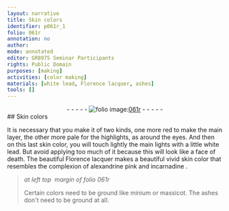 ```yaml
---
layout: narrative
title: Skin colors
identifier: p061r_1
folio: 061r
annotation: no
author:
mode: annotated
editor: GR8975 Seminar Participants
rights: Public Domain
purposes: [making]
activities: [color making]
materials: [white lead, Florence lacquer, ashes]
tools: []
---
```


 <div class="folio" align="center">- - - - - <a href="http://gallica.bnf.fr/ark:/12148/btv1b10500001g/f127.image" target="_blank"><img src="https://cu-mkp.github.io/GR8975-edition/assets/photo-icon.png" alt="folio image: " style="display:inline-block; margin-bottom:-3px;"/>061r</a> - - - - - </div>  <span class="activity"></span> 
## Skin colors

 
It is necessary that you make it of two kinds, one more <span class="color">red</span> to make the main layer, the other more pale for the highlights, as around the eyes. And then on this last skin color, you will touch lightly the main lights with a little <span class="material">white lead</span>. But avoid applying too much of it because this will look like a face of death. The beautiful <span class="material">Florence lacquer</span> makes a beautiful vivid skin color that resembles the complexion of <span class="color">alexandrine pink</span> and <span class="color">incarnadine</span>
. 
> *at left top  margin of folio 061r*
> 
>  Certain colors need to be ground like minium or massicot. The <span class="material">ashes</span> don't need to be ground at all.
 